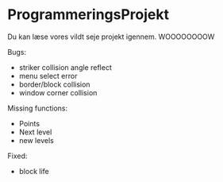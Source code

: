 # ProgrammeringsProjekt
Du kan læse vores vildt seje projekt igennem. WOOOOOOOOW

Bugs:
- striker collision angle reflect
- menu select error
- border/block collision
- window corner collision

Missing functions:
- Points
- Next level 
- new levels

Fixed:
- block life
